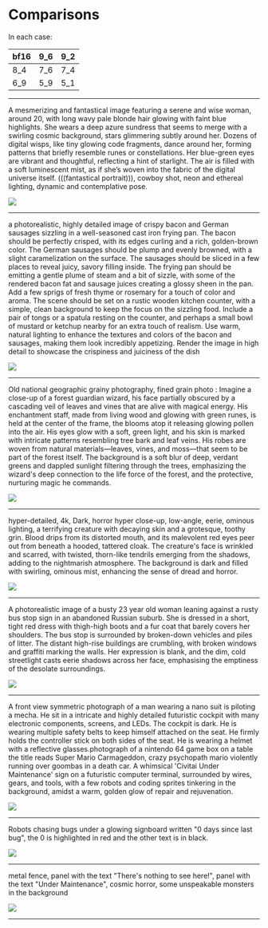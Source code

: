 # Comparisons

In each case:

|bf16|9_6|9_2|
|-|-|-|
|8_4|7_6|7_4|
|6_9|5_9|5_1|

---
A mesmerizing and fantastical image featuring a serene and wise woman, around 20, with long wavy pale blonde hair glowing with faint blue highlights. She wears a deep azure sundress that seems to merge with a swirling cosmic background, stars glimmering subtly around her. Dozens of digital wisps, like tiny glowing code fragments, dance around her, forming patterns that briefly resemble runes or constellations. Her blue-green eyes are vibrant and thoughtful, reflecting a hint of starlight. The air is filled with a soft luminescent mist, as if she’s woven into the fabric of the digital universe itself. (((fantastical portrait))), cowboy shot, neon and ethereal lighting, dynamic and contemplative pose.

![](./prompt_0.png)

---
a photorealistic, highly detailed image of crispy bacon and German sausages sizzling in a well-seasoned cast iron frying pan. The bacon should be perfectly crisped, with its edges curling and a rich, golden-brown color. The German sausages should be plump and evenly browned, with a slight caramelization on the surface. The sausages should be sliced in a few places to reveal juicy, savory filling inside. The frying pan should be emitting a gentle plume of steam and a bit of sizzle, with some of the rendered bacon fat and sausage juices creating a glossy sheen in the pan. Add a few sprigs of fresh thyme or rosemary for a touch of color and aroma. The scene should be set on a rustic wooden kitchen counter, with a simple, clean background to keep the focus on the sizzling food. Include a pair of tongs or a spatula resting on the counter, and perhaps a small bowl of mustard or ketchup nearby for an extra touch of realism. Use warm, natural lighting to enhance the textures and colors of the bacon and sausages, making them look incredibly appetizing. Render the image in high detail to showcase the crispiness and juiciness of the dish

![](./prompt_1.png)

---
Old national geographic grainy photography, fined grain photo : Imagine a close-up of a forest guardian wizard, his face partially obscured by a cascading veil of leaves and vines that are alive with magical energy. His enchantment staff, made from living wood and glowing with green runes, is held at the center of the frame, the blooms atop it releasing glowing pollen into the air. His eyes glow with a soft, green light, and his skin is marked with intricate patterns resembling tree bark and leaf veins. His robes are woven from natural materials—leaves, vines, and moss—that seem to be part of the forest itself. The background is a soft blur of deep, verdant greens and dappled sunlight filtering through the trees, emphasizing the wizard's deep connection to the life force of the forest, and the protective, nurturing magic he commands.

![](./prompt_2.png)

---
hyper-detailed, 4k, Dark, horror hyper close-up, low-angle, eerie, ominous lighting, a terrifying creature with decaying skin and a grotesque, toothy grin. Blood drips from its distorted mouth, and its malevolent red eyes peer out from beneath a hooded, tattered cloak. The creature's face is wrinkled and scarred, with twisted, thorn-like tendrils emerging from the shadows, adding to the nightmarish atmosphere. The background is dark and filled with swirling, ominous mist, enhancing the sense of dread and horror.

![](./prompt_3.png)

---
A photorealistic image of a busty 23 year old woman leaning against a rusty bus stop sign in an abandoned Russian suburb.  She is dressed in a short, tight red dress with thigh-high boots and a fur coat that barely covers her shoulders.  The bus stop is surrounded by broken-down vehicles and piles of litter. The distant high-rise buildings are crumbling, with broken windows and graffiti marking the walls.  Her expression is blank, and the dim, cold streetlight casts eerie shadows across her face, emphasising the emptiness of the desolate surroundings.

![](./prompt_4.png)

---
A front view symmetric photograph of a man wearing a nano suit is piloting a mecha. He sit in a intricate and highly detailed futuristic cockpit with many electronic components, screens, and LEDs. The cockpit is dark. He is wearing multiple safety belts to keep himself attached on the seat. He firmly holds the controller stick on both sides of the seat. He is wearing a helmet with a reflective glasses.photograph of a nintendo 64 game box on a table the title reads Super Mario Carmageddon, crazy psychopath mario violently running over goombas in a death car. A whimsical 'Civitai Under Maintenance' sign on a futuristic computer terminal, surrounded by wires, gears, and tools, with a few robots and coding sprites tinkering in the background, amidst a warm, golden glow of repair and rejuvenation.

![](./prompt_5.png)

---
Robots chasing bugs under a glowing signboard written "0 days since last bug", the 0 is highlighted in red and the other text is in black.

![](./prompt_6.png)

---
metal fence, panel with the text "There's nothing to see here!", panel with the text "Under Maintenance", cosmic horror, some unspeakable monsters in the background

![](./prompt_7.png)

---